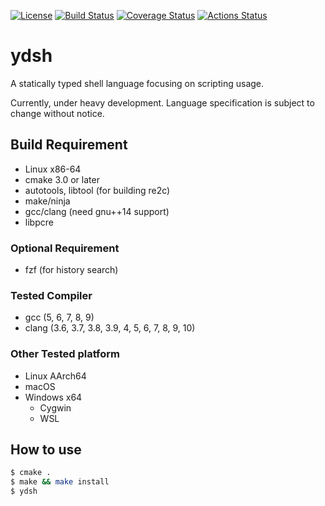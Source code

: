 
[![License](https://img.shields.io/badge/license-Apache%202-blue.svg)](#license)
[![Build Status](https://travis-ci.org/sekiguchi-nagisa/ydsh.svg?branch=master)](https://travis-ci.org/sekiguchi-nagisa/ydsh)
[![Coverage Status](https://coveralls.io/repos/github/sekiguchi-nagisa/ydsh/badge.svg?branch=master)](https://coveralls.io/github/sekiguchi-nagisa/ydsh?branch=master)
[![Actions Status](https://github.com/sekiguchi-nagisa/ydsh/workflows/GitHub%20Actions/badge.svg)](https://github.com/sekiguchi-nagisa/ydsh/actions)

# ydsh
A statically typed shell language focusing on scripting usage.

Currently, under heavy development.
Language specification is subject to change without notice. 

## Build Requirement
* Linux x86-64
* cmake 3.0 or later
* autotools, libtool (for building re2c)
* make/ninja
* gcc/clang (need gnu++14 support)
* libpcre

### Optional Requirement
* fzf (for history search)

### Tested Compiler
* gcc (5, 6, 7, 8, 9)
* clang (3.6, 3.7, 3.8, 3.9, 4, 5, 6, 7, 8, 9, 10)

### Other Tested platform
* Linux AArch64
* macOS
* Windows x64
  * Cygwin
  * WSL

## How to use

```sh
$ cmake .
$ make && make install
$ ydsh
```
